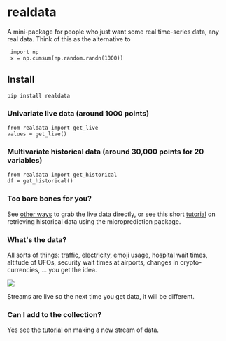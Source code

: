 # realdata

A mini-package for people who just want some real time-series data, any real data. Think of this as the alternative to 

     import np
     x = np.cumsum(np.random.randn(1000))



## Install

    pip install realdata
    
### Univariate live data (around 1000 points) 

    from realdata import get_live
    values = get_live()
    
### Multivariate historical data (around 30,000 points for 20 variables)

    from realdata import get_historical
    df = get_historical()
    
### Too bare bones for you? 

See [other ways](https://www.microprediction.org/features.html) to grab the live data directly, or see this short [tutorial](https://www.microprediction.com/python-3) on retrieving historical data using the microprediction package.  

### What's the data?

All sorts of things: traffic, electricity, emoji usage, hospital wait times, altitude of UFOs, security wait times at airports, changes in crypto-currencies, ... you get the idea. 

![](https://i.imgur.com/LmrmLQF.png)

Streams are live so the next time you get data, it will be different. 

### Can I add to the collection?

Yes see the [tutorial](https://www.microprediction.com/python-4) on making a new stream of data. 
